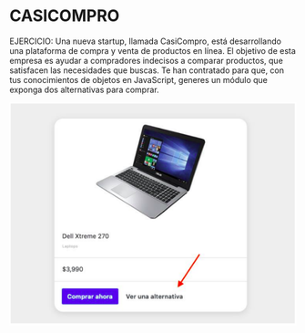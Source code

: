 # CASICOMPRO

EJERCICIO:
Una nueva startup, llamada CasiCompro, está desarrollando una plataforma de compra y venta de
productos en línea. El objetivo de esta empresa es ayudar a compradores indecisos a comparar productos,
que satisfacen las necesidades que buscas. Te han contratado para que, con tus conocimientos de objetos
en JavaScript, generes un módulo que exponga dos alternativas para comprar. 

![image](./assets/img/casicompro.png)